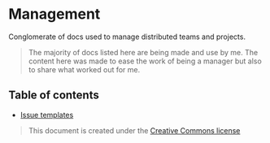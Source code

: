 # Management

Conglomerate of docs used to manage distributed teams and projects.

> The majority of docs listed here are being made and use by me. The content here was made to ease the work of being a manager but also to share what worked out for me.

## Table of contents

- [Issue templates](./issue_templates/README.md)

> This document is created under the [Creative Commons license](../LICENSE)
